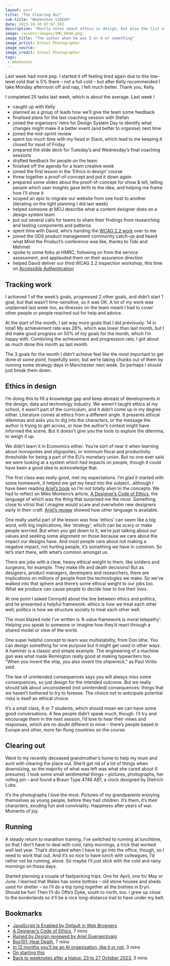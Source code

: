```yaml
---
layout: post
title: "The Clearing Out"
sub-title: "Weeknotes S16E04"
date: 2023-10-30 07:07:50Z
description: "Mostly notes about ethics in design, but also the list of things I did this week."
image: /assets/images/IMG_0848.png
image_title: "The author when he was 5 or 6 or something"
image_artist: School Photographer
image_source:
image_credit: School Photographer
tags:
 - Weeknotes
---
```


Last week had more pep. I started it off feeling tired again due to this low-level cold that is 5% there – not a full cold – but after Kelly recommended I take Monday afternoon off and nap, I felt much better. Thank you, Kelly.

I completed 25 tasks last week, which is about the average. Last week I

- caught up with Kelly
- planned as a group of leads how we’ll give the team some feedback
- finalised plans for the last coaching session with Stefan
- joined the organisers’ retro for Design System Day to identify what changes might make it a better event (and better to organise) next time
- joined the mid-sprint review
- spent too much time with my head in Slack, which lead to me keeping it closed for most of Friday
- prepared the slide deck for Tuesday’s and Wednesday’s final coaching sessions
- drafted feedback for people on the team
- finished off the agenda for a team creative week
- joined the first lesson in the ‘Ethics in design’ course
- threw together a proof-of-concept and put it down again
- prepared some slides about the proof-of-concept for show & tell, telling people which user insights gave birth to the idea, and helping me frame how I’ll show it
- scoped an epic to migrate our website from one host to another (iterating on the light planning I did last week)
- helped someone at MOJ describe what a content designer does on a design system team
- put out several calls for teams to share their findings from researching and testing components and patterns
- spent time with David, who’s handing the [WCAG 2.2 work](https://github.com/orgs/alphagov/projects/46?pane=issue&itemId=15258274) over to me
- joined the GDS product management community catch-up and heard what Mind the Product’s conference was like, thanks to Tobi and Mehmet
- spoke to some folks at HMRC, following on from the service assessment, and applauded them on their assurance direction
- helped David deliver our third WCAG 2.2 inspection workshop, this time on [Accessible Authentication](https://www.w3.org/WAI/WCAG22/Understanding/accessible-authentication-minimum)

## Tracking work

I achieved 1 of the week’s goals, progressed 2 other goals, and didn’t start 1 goal, but that wasn’t time-sensitive, so it was OK. A lot of my work was unplanned last week too, as illnesses on the team meant I had to cover other people or people reached out for help and advice. 

At the start of the month, I set way more goals that I did previously: 14 in total! My achievement rate was 28%, which was lower than last month, but I did make good progress on 50% of my goals for the month, which I’m happy with. Combining the achievement and progression rate, I got about as much done this month as last month.

The 3 goals for the month I didn’t achieve feel like the most important to get done _at some point_, hopefully soon, but we’re taking chunks out of them by running some strategy days in Manchester next week. So perhaps I should just break them down.

## Ethics in design

I’m doing this to fill a knowledge gap and keep abreast of developments in the design, data and technology industry. We weren’t taught ethics at my school, it wasn’t part of the curriculum, and it didn’t come up in my degree either. Literature comes at ethics from a different angle. It presents ethical dilemmas and asks you to dig into the characters, or the message the author is trying to get across, or how the author’s context might have informed the scene. But it doesn’t give you the tools to explore the dilemma, to weigh it up. 

We didn’t learn it in Economics either. You’re sort of near it when learning about monopolies and oligopolies, or minimum fiscal and productivity thresholds for being a part of the EU’s monetary union. But no one ever said we were looking at a system which had impacts on people, though it could have been a good idea to acknowledge that.

The first class was really good, met my expectations. I’m glad it started with some homework, it helped me get my head into the subject...although I have been reading [Ariel’s book](https://blackwells.co.uk/bookshop/product/The-Goods-of-Design-by-Ariel-Guersenzvaig/9781538179918) so I’m not totally alien to the concepts. We had to reflect on Mike Monteiro’s article, [A Designer’s Code of Ethics](https://deardesignstudent.com/a-designers-code-of-ethics-f4a88aca9e95), the language of which was the thing that surprised me the most. Something close to vitriol that I imagine would scare and overwhelm new designers early in their craft. [Ariel’s review](https://www.inderscience.com/info/dl.php?filename=2019/jdr-6476.pdf) showed how other language is available. 

One really useful part of the lesson was how ‘ethics’ can seem like a big word, with big implications, like ‘strategy’, which can be scary or make people worried. But when you get down to it, we’re just talking about our values and seeking some alignment on those because we care about the impact our designs have. And most people care about not making a negative impact, not hurting people, it’s something we have in common. So let’s start there, with what’s common amongst us.

There are jobs with a clear, heavy ethical weight to them, like soldiers and surgeons, for example. They make life and death decisions! But as designers, product managers, developers and researchers, there are implications on millions of people from the technologies we make. So we’ve walked into that sphere and there’s some ethical weight to our jobs too. What we produce can cause people to decide how to live their lives.

At one point I asked Cennydd about the line between ethics and politics, and he presented a helpful framework: ethics is how we treat each other well; politics is how we structure society to treat each other well. 

The most blazed note I’ve written is ‘A value framework is moral telepathy’. Helping you speak to someone or imagine how they’d react through a shared model or view of the world. 

One super helpful concept to learn was multistability, from Don Idhe. You can design something for one purpose but it might get used in other ways. A hammer is a classic and simple example. The engineering of a machine gun was what made Remington really good at making typewriters too. “When you invent the ship, you also invent the shipwreck,” as Paul Virilio said. 

The law of unintended consequences says you will always miss some consequences, so just design for the intended outcome. But we really should talk about unconsidered (not unintended) consequences: things that we haven’t bothered to try to foresee. The choice not to anticipate potential risks is itself an ethical choice.

It’s a small class, 6 or 7 students, which should mean we can have some good conversations. A few people didn’t speak much, though. I’ll try and encourage them in the next session, I’d love to hear their views and responses, which are no doubt different to mine – there’s people based in Europe and other, more far-flung countries on the course.

## Clearing out

Went to my recently deceased grandmother’s home to help my mum and aunt with clearing the place out. She’d got rid of a lot of things when downsizing, so the majority of what was left was what she cared about (I presume). I took some small sentimental things – pictures, photographs, her rolling pin – and found a Braun Type 4746 AB1, a clock designed by Dietrich Lubs. 

It’s the photographs I love the most. Pictures of my grandparents enjoying themselves as young people, before they had children. It’s them, it’s their characters, exuding fun and conviviality. Happiness after years of war. Moments of joy. 

## Running

A steady return to marathon training. I’ve switched to running at lunchtime, so that I don’t have to deal with cold, rainy mornings, a trick that worked well last year. That’s disrupted when I have to go into the office, though, so I need to work that out. And it’s so nice to have lunch with colleagues, I’d rather not be running, alone. So maybe I’ll just stick with the cold and rainy mornings on those days.

Started planning a couple of fastpacking trips. One for April, one for May or June. I learned that Wales has some bothies – old stone houses and sheds used for shelter – so I’ll do a trip tying together all the bothies in Eryri. Should be fun! Then I’ll do Offa’s Dyke, south to north, too. I grew up close to the borderlands so it’ll be a nice long-distance trail to have under my belt. 

## Bookmarks

- [JavaScript Is Enabled by Default in Web Browsers](https://blog.jim-nielsen.com/2023/javascript-is-enabled-by-default/)
- [A Designer’s Code of Ethics](https://deardesignstudent.com/a-designers-code-of-ethics-f4a88aca9e95), 7 mins
- [_Ruined by Design_ reviewed by Ariel Guersenzvaig](https://www.inderscience.com/info/dl.php?filename=2019/jdr-6476.pdf)
- [Box101: Heat Death](https://blog.tobiasrevell.com/2023/10/25/box101-heat-death/), 7 mins
- [In 12 months you’ll be an AI organisation, like it or not](https://medium.com/writing-by-if/in-12-months-youll-be-an-ai-organisation-like-it-or-not-668ec64d09fa), 3 mins
- [On starting this](https://neilojwilliams.net/on-starting-this-24-october-2023/)
- [Back to weeknotes after a hiatus: 23 to 27 October 2023](https://blog.mattedgar.com/2023/10/29/back-to-weeknotes-after-a-hiatus-23-to-27-october-2023/), 3 mins
